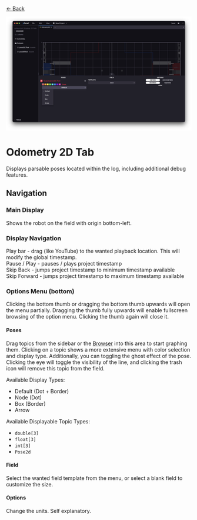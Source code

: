 <div class="docs-nav"><p><a href="../MAIN.md">← Back</a></p></div>

<img src="./odometry2d.png">

# Odometry 2D Tab

Displays parsable poses located within the log, including additional debug features.

## Navigation

### Main Display
Shows the robot on the field with origin bottom-left.

### Display Navigation
Play bar - drag (like YouTube) to the wanted playback location. This will modify the global timestamp.  
Pause / Play - pauses / plays project timestamp  
Skip Back - jumps project timestamp to minimum timestamp available  
Skip Forward - jumps project timestamp to maximum timestamp available  

### Options Menu (bottom)

Clicking the bottom thumb or dragging the bottom thumb upwards will open the menu partially. Dragging the thumb fully upwards will enable fullscreen browsing of the option menu. Clicking the thumb again will close it.

#### Poses
Drag topics from the sidebar or the [Browser](../tabs/BROWSER.md) into this area to start graphing them. Clicking on a topic shows a more extensive menu with color selection and display type. Additionally, you can toggling the ghost effect of the pose. Clicking the eye will toggle the visibility of the line, and clicking the trash icon will remove this topic from the field.  

Available Display Types:
- Default (Dot + Border)
- Node (Dot)
- Box (Border)
- Arrow

Available Displayable Topic Types:
- `double[3]`
- `float[3]`
- `int[3]`
- `Pose2d`

#### Field
Select the wanted field template from the menu, or select a blank field to customize the size.

#### Options
Change the units. Self explanatory.
